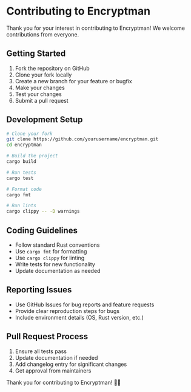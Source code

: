 # Contributing to Encryptman

Thank you for your interest in contributing to Encryptman! We welcome contributions from everyone.

## Getting Started

1. Fork the repository on GitHub
2. Clone your fork locally
3. Create a new branch for your feature or bugfix
4. Make your changes
5. Test your changes
6. Submit a pull request

## Development Setup

```bash
# Clone your fork
git clone https://github.com/yourusername/encryptman.git
cd encryptman

# Build the project
cargo build

# Run tests
cargo test

# Format code
cargo fmt

# Run lints
cargo clippy -- -D warnings
```

## Coding Guidelines

- Follow standard Rust conventions
- Use `cargo fmt` for formatting
- Use `cargo clippy` for linting
- Write tests for new functionality
- Update documentation as needed

## Reporting Issues

- Use GitHub Issues for bug reports and feature requests
- Provide clear reproduction steps for bugs
- Include environment details (OS, Rust version, etc.)

## Pull Request Process

1. Ensure all tests pass
2. Update documentation if needed
3. Add changelog entry for significant changes
4. Get approval from maintainers

Thank you for contributing to Encryptman! 🦀🔐
